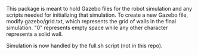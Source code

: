 This package is meant to hold Gazebo files for the robot simulation and any scripts needed for initializing that simulation. To create a new Gazebo file, modify gazebo/grid.txt, which represents the grid of walls in the final simulation. "0" represents empty space while any other character represents a solid wall.

Simulation is now handled by the full.sh script (not in this repo).
